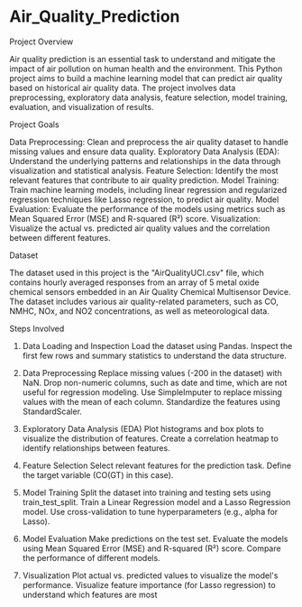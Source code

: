 # Air_Quality_Prediction

Project Overview

Air quality prediction is an essential task to understand and mitigate the impact of air pollution on human health and the environment. This Python project aims to build a machine learning model that can predict air quality based on historical air quality data. The project involves data preprocessing, exploratory data analysis, feature selection, model training, evaluation, and visualization of results.

Project Goals

Data Preprocessing: Clean and preprocess the air quality dataset to handle missing values and ensure data quality.
Exploratory Data Analysis (EDA): Understand the underlying patterns and relationships in the data through visualization and statistical analysis.
Feature Selection: Identify the most relevant features that contribute to air quality prediction.
Model Training: Train machine learning models, including linear regression and regularized regression techniques like Lasso regression, to predict air quality.
Model Evaluation: Evaluate the performance of the models using metrics such as Mean Squared Error (MSE) and R-squared (R²) score.
Visualization: Visualize the actual vs. predicted air quality values and the correlation between different features.

Dataset

The dataset used in this project is the "AirQualityUCI.csv" file, which contains hourly averaged responses from an array of 5 metal oxide chemical sensors embedded in an Air Quality Chemical Multisensor Device. The dataset includes various air quality-related parameters, such as CO, NMHC, NOx, and NO2 concentrations, as well as meteorological data.

Steps Involved

1. Data Loading and Inspection
Load the dataset using Pandas.
Inspect the first few rows and summary statistics to understand the data structure.

2. Data Preprocessing
Replace missing values (-200 in the dataset) with NaN.
Drop non-numeric columns, such as date and time, which are not useful for regression modeling.
Use SimpleImputer to replace missing values with the mean of each column.
Standardize the features using StandardScaler.

3. Exploratory Data Analysis (EDA)
Plot histograms and box plots to visualize the distribution of features.
Create a correlation heatmap to identify relationships between features.

4. Feature Selection
Select relevant features for the prediction task.
Define the target variable (CO(GT) in this case).

5. Model Training
Split the dataset into training and testing sets using train_test_split.
Train a Linear Regression model and a Lasso Regression model.
Use cross-validation to tune hyperparameters (e.g., alpha for Lasso).

6. Model Evaluation
Make predictions on the test set.
Evaluate the models using Mean Squared Error (MSE) and R-squared (R²) score.
Compare the performance of different models.

7. Visualization
Plot actual vs. predicted values to visualize the model's performance.
Visualize feature importance (for Lasso regression) to understand which features are most
